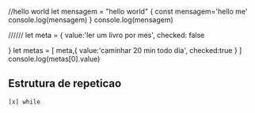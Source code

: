 //hello world
let mensagem = "hello world"
{
    const mensagem='hello me'
console.log(mensagem)
}
console.log(mensagem)



//////
let meta = {
    value:'ler um livro por mes',
    checked: false

}
let metas = [
    meta,{
    value:'caminhar 20 min todo dia',
    checked:true
    }
]
console.log(metas[0].value)

## Estrutura de repeticao
    [x] while